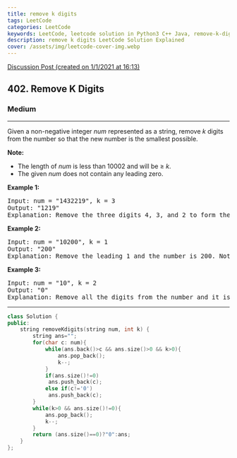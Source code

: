 ```yaml
---
title: remove k digits
tags: LeetCode
categories: LeetCode
keywords: LeetCode, leetcode solution in Python3 C++ Java, remove-k-digits solution
description: remove k digits LeetCode Solution Explained
cover: /assets/img/leetcode-cover-img.webp
---
```





[Discussion Post (created on 1/1/2021 at 16:13)](https://leetcode.com/problems/remove-k-digits/discuss/1044925/Simple-C%2B%2B-or-Using-string-as-stack)  
<h2>402. Remove K Digits</h2><h3>Medium</h3><hr><div><p>Given a non-negative integer <i>num</i> represented as a string, remove <i>k</i> digits from the number so that the new number is the smallest possible.
</p>

<p><b>Note:</b><br>
</p><ul>
<li>The length of <i>num</i> is less than 10002 and will be ≥ <i>k</i>.</li>
<li>The given <i>num</i> does not contain any leading zero.</li>
</ul>

<p></p>

<p><b>Example 1:</b>
</p><pre>Input: num = "1432219", k = 3
Output: "1219"
Explanation: Remove the three digits 4, 3, and 2 to form the new number 1219 which is the smallest.
</pre>
<p></p>

<p><b>Example 2:</b>
</p><pre>Input: num = "10200", k = 1
Output: "200"
Explanation: Remove the leading 1 and the number is 200. Note that the output must not contain leading zeroes.
</pre>
<p></p>

<p><b>Example 3:</b>
</p><pre>Input: num = "10", k = 2
Output: "0"
Explanation: Remove all the digits from the number and it is left with nothing which is 0.
</pre>
<p></p></div>

---




```cpp
class Solution {
public:
    string removeKdigits(string num, int k) {
        string ans="";
        for(char c: num){
            while(ans.back()>c && ans.size()>0 && k>0){
                ans.pop_back();
                k--;
            }
            if(ans.size()!=0)
             ans.push_back(c);
            else if(c!='0')
             ans.push_back(c);
        }
        while(k>0 && ans.size()!=0){
            ans.pop_back();
            k--;
        }
        return (ans.size()==0)?"0":ans;
    }
};
```
